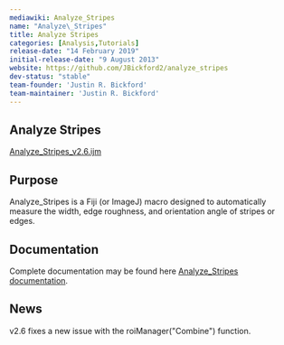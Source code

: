 ```yaml
---
mediawiki: Analyze_Stripes
name: "Analyze\_Stripes"
title: Analyze Stripes
categories: [Analysis,Tutorials]
release-date: "14 February 2019"
initial-release-date: "9 August 2013"
website: https://github.com/JBickford2/analyze_stripes
dev-status: "stable"
team-founder: 'Justin R. Bickford'
team-maintainer: 'Justin R. Bickford'
---
```


## Analyze Stripes

[Analyze\_Stripes\_v2.6.ijm](https://raw.githubusercontent.com/JBickford2/analyze_stripes/5fa28bbedb850e99442fba192a47374c5bbbd812/analyze_stripes_v2.6.ijm)

## Purpose

Analyze\_Stripes is a Fiji (or ImageJ) macro designed to automatically measure the width, edge roughness, and orientation angle of stripes or edges.

## Documentation

Complete documentation may be found here [Analyze\_Stripes documentation](https://raw.githubusercontent.com/JBickford2/analyze_stripes/main/Analyze_Stripes%20Wiki%20page.pdf).

## News

v2.6 fixes a new issue with the roiManager("Combine") function.

  
